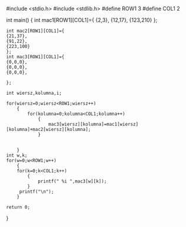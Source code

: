 #include <stdio.h>
#include <stdlib.h>
#define ROW1 3
#define COL1 2

int main()
{
    int mac1[ROW1][COL1]={
    {2,3},
    {12,17},
    {123,210}
    };

    int mac2[ROW1][COL1]={
    {21,37},
    {91,22},
    {223,100}
    };
    int mac3[ROW1][COL1]={
    {0,0,0},
    {0,0,0},
    {0,0,0},

    };

    int wiersz,kolumna,i;

    for(wiersz=0;wiersz<ROW1;wiersz++)
        {
            for(kolumna=0;kolumna<COL1;kolumna++)
                {
                    mac3[wiersz][kolumna]=mac1[wiersz][kolumna]+mac2[wiersz][kolumna];
                }


        }
    int w,k;
    for(w=0;w<ROW1;w++)
        {
        for(k=0;k<COL1;k++)
            {
                printf(" %i ",mac3[w][k]);
            }
         printf("\n");
        }

    return 0;
}
